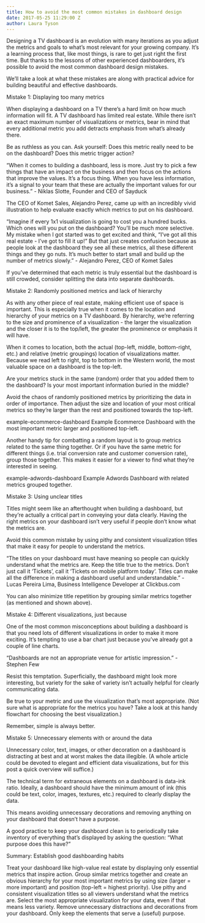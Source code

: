 ```yaml
---
title: How to avoid the most common mistakes in dashboard design
date: 2017-05-25 11:29:00 Z
author: Laura Tyson
---
```


Designing a TV dashboard is an evolution with many iterations as you adjust the metrics and goals to what’s most relevant for your growing company. It’s a learning process that, like most things, is rare to get just right the first time. But thanks to the lessons of other experienced dashboarders, it’s possible to avoid the most common dashboard design mistakes.

We’ll take a look at what these mistakes are along with practical advice for building beautiful and effective dashboards.

Mistake 1: Displaying too many metrics

When displaying a dashboard on a TV there’s a hard limit on how much information will fit. A TV dashboard has limited real estate. While there isn’t an exact maximum number of visualizations or metrics, bear in mind that every additional metric you add detracts emphasis from what’s already there.

Be as ruthless as you can. Ask yourself: Does this metric really need to be on the dashboard? Does this metric trigger action?

“When it comes to building a dashboard, less is more. Just try to pick a few things that have an impact on the business and then focus on the actions that improve the values. It’s a focus thing. When you have less information, it’s a signal to your team that these are actually the important values for our business.” - Niklas Slotte, Founder and CEO of Sayduck

The CEO of Komet Sales, Alejandro Perez, came up with an incredibly vivid illustration to help evaluate exactly which metrics to put on his dashboard.

“Imagine if every 1x1 visualization is going to cost you a hundred bucks. Which ones will you put on the dashboard? You’ll be much more selective. My mistake when I got started was to get excited and think, “I’ve got all this real estate - I’ve got to fill it up!” But that just creates confusion because as people look at the dashboard they see all these metrics, all these different things and they go nuts. It’s much better to start small and build up the number of metrics slowly.” - Alejandro Perez, CEO of Komet Sales

If you’ve determined that each metric is truly essential but the dashboard is still crowded, consider splitting the data into separate dashboards.

Mistake 2: Randomly positioned metrics and lack of hierarchy

As with any other piece of real estate, making efficient use of space is important. This is especially true when it comes to the location and hierarchy of your metrics on a TV dashboard. By hierarchy, we’re referring to the size and prominence of a visualization - the larger the visualization and the closer it is to the top/left, the greater the prominence or emphasis it will have.

When it comes to location, both the actual (top-left, middle, bottom-right, etc.) and relative (metric groupings) location of visualizations matter. Because we read left to right, top to bottom in the Western world, the most valuable space on a dashboard is the top-left.

Are your metrics stuck in the same (random) order that you added them to the dashboard? Is your most important information buried in the middle?

Avoid the chaos of randomly positioned metrics by prioritizing the data in order of importance. Then adjust the size and location of your most critical metrics so they’re larger than the rest and positioned towards the top-left.

example-ecommerce-dashboard Example Ecommerce Dashboard with the most important metric larger and positioned top-left.

Another handy tip for combatting a random layout is to group metrics related to the same thing together. Or if you have the same metric for different things (i.e. trial conversion rate and customer conversion rate), group those together. This makes it easier for a viewer to find what they’re interested in seeing.

example-adwords-dashboard Example Adwords Dashboard with related metrics grouped together.

Mistake 3: Using unclear titles

Titles might seem like an afterthought when building a dashboard, but they’re actually a critical part in conveying your data clearly. Having the right metrics on your dashboard isn’t very useful if people don’t know what the metrics are.

Avoid this common mistake by using pithy and consistent visualization titles that make it easy for people to understand the metrics.

“The titles on your dashboard must have meaning so people can quickly understand what the metrics are. Keep the title true to the metrics. Don’t just call it ‘Tickets’, call it ‘Tickets on mobile platform today’. Titles can make all the difference in making a dashboard useful and understandable.” - Lucas Pereira Lima, Business Intelligence Developer at Clickbus.com

You can also minimize title repetition by grouping similar metrics together (as mentioned and shown above).

Mistake 4: Different visualizations, just because

One of the most common misconceptions about building a dashboard is that you need lots of different visualizations in order to make it more exciting. It’s tempting to use a bar chart just because you’ve already got a couple of line charts.

“Dashboards are not an appropriate venue for artistic impression.” - Stephen Few

Resist this temptation. Superficially, the dashboard might look more interesting, but variety for the sake of variety isn’t actually helpful for clearly communicating data.

Be true to your metric and use the visualization that’s most appropriate. (Not sure what is appropriate for the metrics you have? Take a look at this handy flowchart for choosing the best visualization.)

Remember, simple is always better.

Mistake 5: Unnecessary elements with or around the data

Unnecessary color, text, images, or other decoration on a dashboard is distracting at best and at worst makes the data illegible. (A whole article could be devoted to elegant and efficient data visualizations, but for this post a quick overview will suffice.)

The technical term for extraneous elements on a dashboard is data-ink ratio. Ideally, a dashboard should have the minimum amount of ink (this could be text, color, images, textures, etc.) required to clearly display the data.

This means avoiding unnecessary decorations and removing anything on your dashboard that doesn’t have a purpose.

A good practice to keep your dashboard clean is to periodically take inventory of everything that’s displayed by asking the question: “What purpose does this have?”

Summary: Establish good dashboarding habits

Treat your dashboard like high-value real estate by displaying only essential metrics that inspire action.
Group similar metrics together and create an obvious hierarchy for your most important metrics by using size (larger = more important) and position (top-left = highest priority).
Use pithy and consistent visualization titles so all viewers understand what the metrics are.
Select the most appropriate visualization for your data, even if that means less variety.
Remove unnecessary distractions and decorations from your dashboard. Only keep the elements that serve a (useful) purpose.